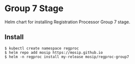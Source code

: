 # Group 7 Stage

Helm chart for installing Registration Processor Group 7 stage.

## Install
```console
$ kubectl create namespace regproc
$ helm repo add mosip https://mosip.github.io
$ helm -n regproc install my-release mosip/regproc-group7
```

